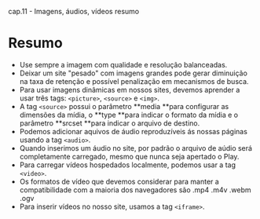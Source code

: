 cap.11 - Imagens, áudios, vídeos resumo

# Resumo

- Use sempre a imagem com qualidade e resolução balanceadas.
- Deixar um site "pesado" com imagens grandes pode gerar diminuição na taxa de retenção e possível penalização em mecanismos de busca.
- Para usar imagens dinâmicas em nossos sites, devemos aprender a usar três tags: `<picture>`, `<source>` e `<img>`.
- A tag `<source>` possui o parâmetro **media **para configurar as dimensões da mídia, o **type **para indicar o formato da mídia e o parâmetro **srcset **para indicar o arquivo de destino.
- Podemos adicionar aquivos de áudio reproduzíveis ás nossas páginas usando a tag `<audio>`.
- Quando inserimos um áudio no site, por padrão o arquivo de aúdio será completamente carregado, mesmo que nunca seja apertado o Play.
- Para carregar vídeos hospedados localmente, podemos usar a tag `<video>`.
- Os formatos de vídeo que devemos considerar para manter a compatibilidade com a maioria dos navegadores são .mp4 .m4v .webm .ogv
- Para inserir vídeos no nosso site, usamos a tag `<iframe>`.